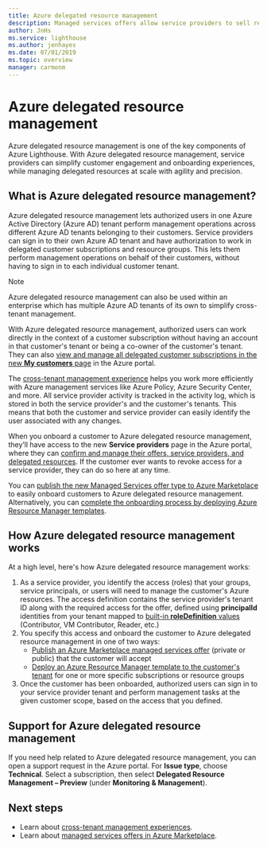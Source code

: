 ```yaml
---
title: Azure delegated resource management
description: Managed services offers allow service providers to sell resource management offers to customers in Azure Marketplace.
author: JnHs
ms.service: lighthouse
ms.author: jenhayes
ms.date: 07/01/2019
ms.topic: overview
manager: carmonm
---
```


# Azure delegated resource management

Azure delegated resource management is one of the key components of Azure Lighthouse. With Azure delegated resource management, service providers can simplify customer engagement and onboarding experiences, while managing delegated resources at scale with agility and precision.

## What is Azure delegated resource management?

Azure delegated resource management lets authorized users in one Azure Active Directory (Azure AD) tenant perform management operations across different Azure AD tenants belonging to their customers. Service providers can sign in to their own Azure AD tenant and have authorization to work in delegated customer subscriptions and resource groups. This lets them perform management operations on behalf of their customers, without having to sign in to each individual customer tenant.

> [!NOTE]
> Azure delegated resource management can also be used within an enterprise which has multiple Azure AD tenants of its own to simplify cross-tenant management.

With Azure delegated resource management, authorized users can work directly in the context of a customer subscription without having an account in that customer's tenant or being a co-owner of the customer's tenant. They can also [view and manage all delegated customer subscriptions in the new **My customers** page](../how-to/view-manage-customers.md) in the Azure portal.

The [cross-tenant management experience](cross-tenant-management-experience.md) helps you work more efficiently with Azure management services like Azure Policy, Azure Security Center, and more. All service provider activity is tracked in the activity log, which is stored in both the service provider's and the customer's tenants. This means that both the customer and service provider can easily identify the user associated with any changes.

When you onboard a customer to Azure delegated resource management, they’ll have access to the new **Service providers** page in the Azure portal, where they can [confirm and manage their offers, service providers, and delegated resources](../how-to/view-manage-service-providers.md). If the customer ever wants to revoke access for a service provider, they can do so here at any time.

You can [publish the new Managed Services offer type to Azure Marketplace](../how-to/publish-managed-services-offers.md) to easily onboard customers to Azure delegated resource management. Alternatively, you can [complete the onboarding process by deploying Azure Resource Manager templates](../how-to/onboard-customer.md).

## How Azure delegated resource management works

At a high level, here's how Azure delegated resource management works:

1. As a service provider, you identify the access (roles) that your groups, service principals, or users will need to manage the customer's Azure resources. The access definition contains the service provider's tenant ID along with the required access for the offer, defined using **principalId** identities from your tenant mapped to [built-in **roleDefinition** values](https://docs.microsoft.com/azure/role-based-access-control/built-in-roles) (Contributor, VM Contributor, Reader, etc.)
2. You specify this access and onboard the customer to Azure delegated resource management in one of two ways:
   - [Publish an Azure Marketplace managed services offer](../how-to/publish-managed-services-offers.md) (private or public) that the customer will accept
   - [Deploy an Azure Resource Manager template to the customer's tenant](../how-to/onboard-customer.md) for one or more specific subscriptions or resource groups
3. Once the customer has been onboarded, authorized users can sign in to your service provider tenant and perform management tasks at the given customer scope, based on the access that you defined.

## Support for Azure delegated resource management

If you need help related to Azure delegated resource management, you can open a support request in the Azure portal. For **Issue type**, choose **Technical**. Select a subscription, then select **Delegated Resource Management – Preview** (under **Monitoring & Management**).

## Next steps

- Learn about [cross-tenant management experiences](cross-tenant-management-experience.md).
- Learn about [managed services offers in Azure Marketplace](managed-services-offers.md).